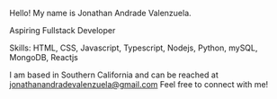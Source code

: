 Hello! My name is Jonathan Andrade Valenzuela.

Aspiring Fullstack Developer

Skills: HTML, CSS, Javascript, Typescript, Nodejs, Python, mySQL, MongoDB, Reactjs

I am based in Southern California and can be reached at jonathanandradevalenzuela@gmail.com
Feel free to connect with me!
